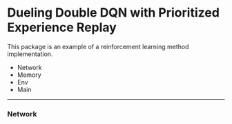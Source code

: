 # Dueling Double DQN with Prioritized Experience Replay
This package is an example of a reinforcement learning method implementation.
- Network
- Memory
- Env
- Main
---
### Network
